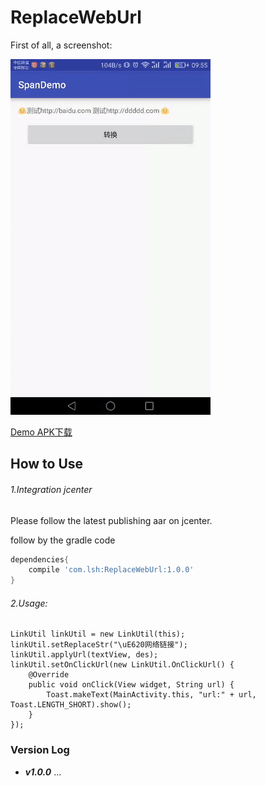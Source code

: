 # ReplaceWebUrl
First of all, a screenshot:

![screenshot1]( https://github.com/fossilhua/ReplaceWebUrl/blob/master/raw/gif1.gif )

[Demo APK下载](https://github.com/fossilhua/ReplaceWebUrl/blob/master/raw/app-debug.apk)

## How to Use

###### 1.Integration jcenter

Please follow the latest publishing aar on jcenter.

follow by the gradle code
```gradle
dependencies{
    compile 'com.lsh:ReplaceWebUrl:1.0.0'
}
```

###### 2.Usage:

``` 
LinkUtil linkUtil = new LinkUtil(this);
linkUtil.setReplaceStr("\uE620网络链接");
linkUtil.applyUrl(textView, des);
linkUtil.setOnClickUrl(new LinkUtil.OnClickUrl() {
    @Override
    public void onClick(View widget, String url) {
        Toast.makeText(MainActivity.this, "url:" + url, Toast.LENGTH_SHORT).show();
    }
});
```
### Version Log
* ***v1.0.0*** ...


